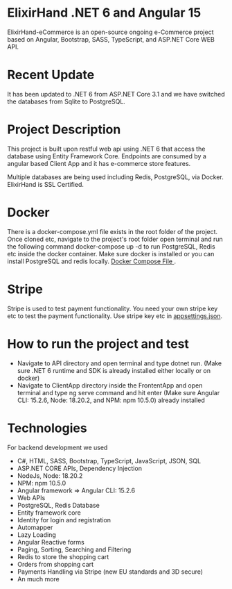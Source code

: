 # ElixirHand .NET 6 and Angular 15 
   ElixirHand-eCommerce is an open-source ongoing e-Commerce project based on Angular, Bootstrap, SASS, TypeScript, and ASP.NET Core WEB API.
   
# Recent Update
   It has been updated to .NET 6 from ASP.NET Core 3.1 and we have switched the databases from Sqlite to PostgreSQL.

# Project Description
  This project is built upon restful web api using .NET 6 that access the database using Entity Framework Core. 
  Endpoints are consumed by a angular based Client App and it has e-commerce store features.
  
  Multiple databases are being used including Redis, PostgreSQL, via Docker. ElixirHand is SSL Certified. 

# Docker 
  There is a docker-compose.yml file exists in the root folder of the project. Once cloned etc, navigate to the project's root folder open terminal and
  run the following command docker-compose up -d to run PostgreSQL, Redis etc inside the docker container. 
  Make sure docker is installed or you can install PostgreSQL and redis locally. [Docker Compose File ](https://github.com/ssssage/ElixirHand-eCommerce/blob/master/docker-compose.yml/).

# Stripe
  Stripe is used to test payment functionality. You need your own stripe key etc to test the payment functionality. 
  Use stripe key etc in [appsettings.json](https://github.com/ssssage/ElixirHand-eCommerce/blob/master/API/appsettings.json).
  
# How to run the project and test
  * Navigate to API directory and open terminal and type dotnet run. (Make sure .NET 6 runtime and SDK is already installed either locally or on docker)
  * Navigate to ClientApp directory inside the FrontentApp and open terminal and type ng serve command and hit enter
    (Make sure Angular CLI: 15.2.6, Node: 18.20.2, and NPM: npm 10.5.0) already installed 
  
  # Technologies
  For backend development we used 
  * C#, HTML, SASS, Bootstrap, TypeScript, JavaScript, JSON, SQL
  * ASP.NET CORE APIs, Dependency Injection 
  * NodeJs, Node: 18.20.2
  * NPM: npm 10.5.0
  * Angular framework => Angular CLI: 15.2.6
  * Web APIs
  * PostgreSQL, Redis Database
  * Entity framework core
  * Identity for login and registration
  * Automapper
  * Lazy Loading
  * Angular Reactive forms
  * Paging, Sorting, Searching and Filtering
  * Redis to store the shopping cart
  * Orders from shopping cart
  * Payments Handling via Stripe (new EU standards and 3D secure)
  * An much more
  
